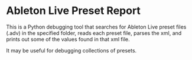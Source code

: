 # Ableton Live Preset Report

This is a Python debugging tool that searches for Ableton Live preset files (.adv) in the
specified folder, reads each preset file, parses the xml, and prints out some of
the values found in that xml file.

It may be useful for debugging collections of presets.


